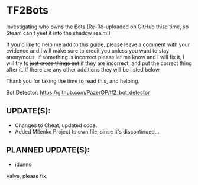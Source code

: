 # TF2Bots
Investigating who owns the Bots (Re-Re-uploaded on GitHub thise time, so Steam can't yeet it into the shadow realm!)

If you'd like to help me add to this guide, please leave a comment with your evidence and I will make sure to credit you unless you want to stay anonymous. If something is incorrect please let me know and I will fix it, I will try to ~~just cross things out~~ if they are incorrect, and put the correct thing after it.
If there are any other additions they will be listed below.

Thank you for taking the time to read this, and helping.

Bot Detector:
https://github.com/PazerOP/tf2_bot_detector

## UPDATE(S):
* Changes to Cheat, updated code.
* Added Milenko Project to own file, since it's discontinued...

## PLANNED UPDATE(S):
* idunno




Valve, please fix.
